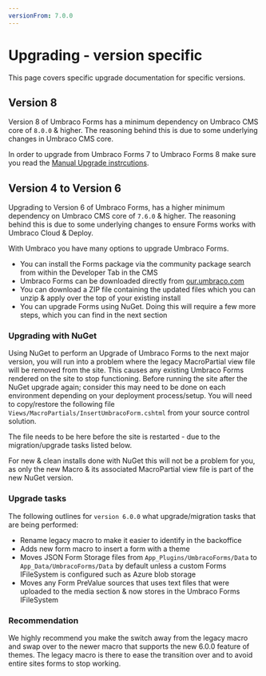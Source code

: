 ```yaml
---
versionFrom: 7.0.0
---
```


# Upgrading - version specific
This page covers specific upgrade documentation for specific versions.

## Version 8
Version 8 of Umbraco Forms has a minimum dependency on Umbraco CMS core of `8.0.0` & higher.
The reasoning behind this is due to some underlying changes in Umbraco CMS core.

In order to upgrade from Umbraco Forms 7 to Umbraco Forms 8 make sure you read the [Manual Upgrade instrcutions](ManualUpgrade).

## Version 4 to Version 6
Upgrading to Version 6 of Umbraco Forms, has a higher minimum dependency on Umbraco CMS core of `7.6.0` & higher. The reasoning behind this is due to some underlying changes to ensure Forms works with Umbraco Cloud & Deploy.

With Umbraco you have many options to upgrade Umbraco Forms.

* You can install the Forms package via the community package search from within the Developer Tab in the CMS
* Umbraco Forms can be downloaded directly from [our.umbraco.com](https://our.umbraco.com/packages/developer-tools/umbraco-forms/)
* You can download a ZIP file containing the updated files which you can unzip & apply over the top of your existing install
* You can upgrade Forms using NuGet. Doing this will require a few more steps, which you can find in the next section

### Upgrading with NuGet
Using NuGet to perform an Upgrade of Umbraco Forms to the next major version, you will run into a problem where the legacy MacroPartial view file will be removed from the site. This causes any existing Umbraco Forms rendered on the site to stop functioning.
Before running the site after the NuGet upgrade again; consider this may need to be done on each environment depending on your deployment process/setup. You will need to copy/restore the following file `Views/MacroPartials/InsertUmbracoForm.cshtml` from your source control solution.

The file needs to be here before the site is restarted - due to the migration/upgrade tasks listed below.

For new & clean installs done with NuGet this will not be a problem for you, as only the new Macro & its associated MacroPartial view file is part of the new NuGet version.


### Upgrade tasks
The following outlines for `version 6.0.0` what upgrade/migration tasks that are being performed:

* Rename legacy macro to make it easier to identify in the backoffice
* Adds new form macro to insert a form with a theme
* Moves JSON Form Storage files from `App_Plugins/UmbracoForms/Data` to `App_Data/UmbracoForms/Data` by default unless a custom Forms IFileSystem is configured such as Azure blob storage
* Moves any Form PreValue sources that uses text files that were uploaded to the media section & now stores in the Umbraco Forms IFileSystem

### Recommendation
We highly recommend you make the switch away from the legacy macro and swap over to the newer macro that supports the new 6.0.0 feature of themes. The legacy macro is there to ease the transition over and to avoid entire sites forms to stop working.
